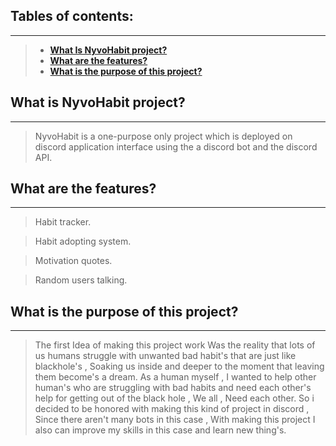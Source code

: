 ## Tables of contents:
---
> -  [**What Is NyvoHabit project?**](##what-is-nyvohabit-project)
> -  [**What are the features?**](##what-are-the-features)
> -  [**What is the purpose of this project?**](##what-is-the-purpose-of-this-project)


## What is NyvoHabit project?
---
 > NyvoHabit is a one-purpose only project which is deployed on discord application interface using the a discord bot and the discord API.


## What are the features?
---
 > Habit tracker.

 > Habit adopting system.

 > Motivation quotes.

 > Random users talking.


## What is the purpose of this project?
---
 > The first Idea of making this project work Was the reality that lots of us humans struggle with unwanted bad habit's that are just like blackhole's , Soaking us inside and deeper to 
 > the moment that leaving them become's a dream.
 > As a human myself , I wanted to help other human's who are struggling with bad habits and need each other's help for getting out of the black hole , We all , Need each other.
 > So i decided to be honored with making this kind of project in discord , Since there aren't many bots in this case , With making this project I also can improve my skills in this 
 > case and learn new thing's.


